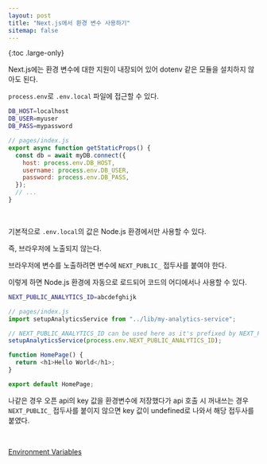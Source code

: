 ```yaml
---
layout: post
title: "Next.js에서 환경 변수 사용하기"
sitemap: false
---
```


{:toc .large-only}

Next.js에는 환경 변수에 대한 지원이 내장되어 있어 dotenv 같은 모듈을 설치하지 않아도 된다.

`process.env`로 `.env.local` 파일에 접근할 수 있다.

```bash
DB_HOST=localhost
DB_USER=myuser
DB_PASS=mypassword
```

```js
// pages/index.js
export async function getStaticProps() {
  const db = await myDB.connect({
    host: process.env.DB_HOST,
    username: process.env.DB_USER,
    password: process.env.DB_PASS,
  });
  // ...
}
```

<br/>

기본적으로 `.env.local`의 값은 Node.js 환경에서만 사용할 수 있다.

즉, 브라우저에 노출되지 않는다.

브라우저에 변수를 노출하려면 변수에 `NEXT_PUBLIC_` 접두사를 붙여야 한다.

이렇게 하면 Node.js 환경에 자동으로 로드되어 코드의 어디에서나 사용할 수 있다.

```bash
NEXT_PUBLIC_ANALYTICS_ID=abcdefghijk
```

```js
// pages/index.js
import setupAnalyticsService from "../lib/my-analytics-service";

// NEXT_PUBLIC_ANALYTICS_ID can be used here as it's prefixed by NEXT_PUBLIC_
setupAnalyticsService(process.env.NEXT_PUBLIC_ANALYTICS_ID);

function HomePage() {
  return <h1>Hello World</h1>;
}

export default HomePage;
```

나같은 경우 오픈 api의 key 값을 환경변수에 저장했다가 api 호출 시 꺼내쓰는 경우 `NEXT_PUBLIC_` 접두사를 붙이지 않으면 key 값이 undefined로 나와서 해당 접두사를 붙였다.

<br/>

[Environment Variables](https://nextjs.org/docs/basic-features/environment-variables)
